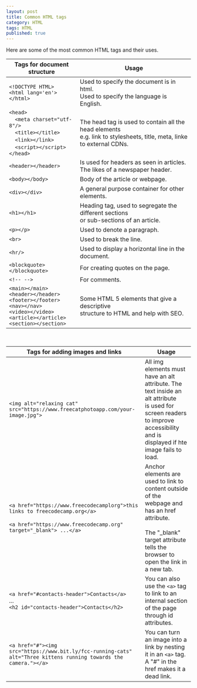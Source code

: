 ```yaml
---
layout: post
title: Common HTML tags
category: HTML
tags: HTML
published: true
---
```

Here are some of the most common HTML tags and their uses.



|    Tags for document structure   | Usage |
| ---       |    ---   |
| `<!DOCTYPE HTML>`<br>`<html lang='en'></html>`| Used to specify the document is in html. <br> Used to specify the language is English.        |
| `<head>`<br>&emsp;`<meta charset="utf-8"/>`<br>&emsp;`<title></title>`<br>&emsp;`<link></link>`<br>&emsp;`<script></script>`<br>`</head>`   | The head tag is used to contain all the head elements <br>e.g. link to stylesheets, title, meta, linke to external CDNs.       |
| `<header></header>` | Is used for headers as seen in articles. <br> The likes of a newspaper header.|
|`<body></body>` | Body of the article or webpage. |
|`<div></div>` | A general purpose container for other elements.|
|`<h1></h1>` | Heading tag, used to segregate the different sections <br> or sub-sections of an article.|
| `<p></p>` | Used to denote a paragraph.|
| `<br>` | Used to break the line.|
|`<hr/>` | Used to display a horizontal line in the document.|
|`<blockquote></blockquote>` | For creating quotes on the page.|
|`<!-- -->` | For comments.|
|`<main></main>`<br>`<header></header>`<br>`<footer></footer>`<br>`<nav></nav>`<br>`<video></video>`<br>`<article></article>`<br>`<section></section>`| Some HTML 5 elements that give a descriptive <br> structure to HTML and help with SEO.|

<br>

|    Tags for adding images and links   | Usage |
| ---       |    ---   |
|`<img alt="relaxing cat" src="https://www.freecatphotoapp.com/your-image.jpg">`| All img elements must have an alt attribute. The text inside an alt attribute <br> is used for screen readers to improve accessibility and is displayed if hte image fails to load.|
|`<a href="https://www.freecodecamplorg">this links to freecodecamp.org</a>` <br><br> `<a href="https://www.freecodecamp.org" target="_blank"> ...</a>` | Anchor elements are used to link to content outside of the webpage and has an href attribute. <br><br> The "_blank" target attribute tells the browser to open the link in a new tab.|
|`<a href="#contacts-header">Contacts</a>`<br>...<br>`<h2 id="contacts-header">Contacts</h2>`|You can also use the `<a>` tag to link to an internal section of the page through id attributes.|
|`<a href="#"><img src="https://www.bit.ly/fcc-running-cats"` <br> `alt="Three kittens running towards the camera."></a>` | You can turn an image into a link by nesting it in an `<a>` tag. A "#" in the href makes it a dead link.|
